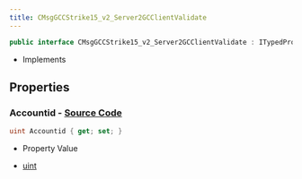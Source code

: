 ```yaml
---
title: CMsgGCCStrike15_v2_Server2GCClientValidate
---
```


```csharp
public interface CMsgGCCStrike15_v2_Server2GCClientValidate : ITypedProtobuf<CMsgGCCStrike15_v2_Server2GCClientValidate>, INativeHandle
```

- Implements

## Properties

### **Accountid** - [Source Code](https://github.com/swiftly-solution/swiftlys2/blob/main/managed/src/SwiftlyS2.Generated/Protobufs/Interfaces/CMsgGCCStrike15_v2_Server2GCClientValidate.cs#L13)

```csharp
uint Accountid { get; set; }
```

- Property Value

- [uint](https://learn.microsoft.com/dotnet/api/system.uint32)

